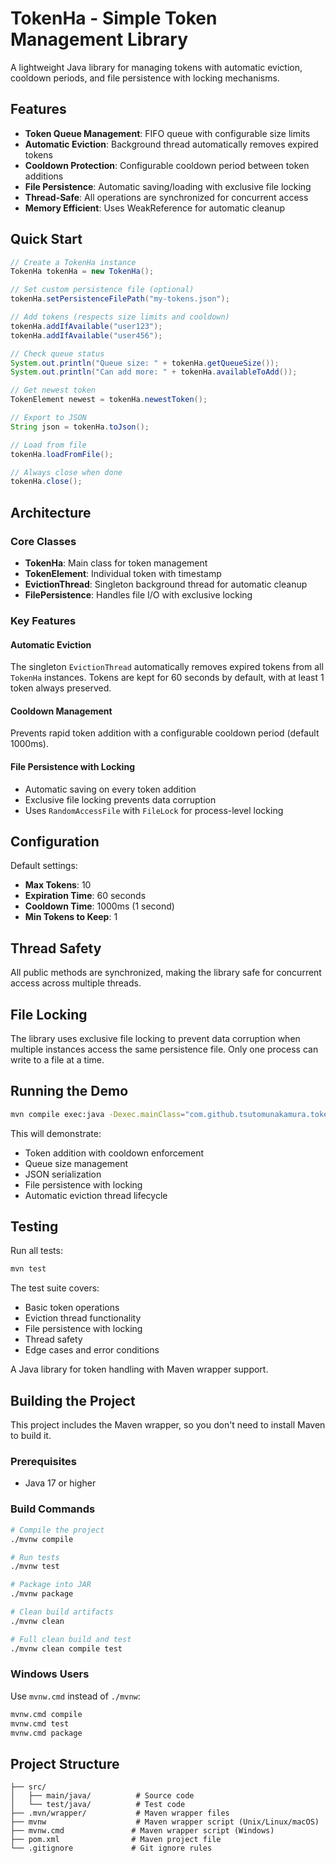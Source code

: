 # TokenHa - Simple Token Management Library

A lightweight Java library for managing tokens with automatic eviction, cooldown periods, and file persistence with locking mechanisms.

## Features

- **Token Queue Management**: FIFO queue with configurable size limits
- **Automatic Eviction**: Background thread automatically removes expired tokens
- **Cooldown Protection**: Configurable cooldown period between token additions
- **File Persistence**: Automatic saving/loading with exclusive file locking
- **Thread-Safe**: All operations are synchronized for concurrent access
- **Memory Efficient**: Uses WeakReference for automatic cleanup

## Quick Start

```java
// Create a TokenHa instance
TokenHa tokenHa = new TokenHa();

// Set custom persistence file (optional)
tokenHa.setPersistenceFilePath("my-tokens.json");

// Add tokens (respects size limits and cooldown)
tokenHa.addIfAvailable("user123");
tokenHa.addIfAvailable("user456");

// Check queue status
System.out.println("Queue size: " + tokenHa.getQueueSize());
System.out.println("Can add more: " + tokenHa.availableToAdd());

// Get newest token
TokenElement newest = tokenHa.newestToken();

// Export to JSON
String json = tokenHa.toJson();

// Load from file
tokenHa.loadFromFile();

// Always close when done
tokenHa.close();
```

## Architecture

### Core Classes

- **TokenHa**: Main class for token management
- **TokenElement**: Individual token with timestamp
- **EvictionThread**: Singleton background thread for automatic cleanup
- **FilePersistence**: Handles file I/O with exclusive locking

### Key Features

#### Automatic Eviction
The singleton `EvictionThread` automatically removes expired tokens from all `TokenHa` instances. Tokens are kept for 60 seconds by default, with at least 1 token always preserved.

#### Cooldown Management
Prevents rapid token addition with a configurable cooldown period (default 1000ms).

#### File Persistence with Locking
- Automatic saving on every token addition
- Exclusive file locking prevents data corruption
- Uses `RandomAccessFile` with `FileLock` for process-level locking

## Configuration

Default settings:
- **Max Tokens**: 10
- **Expiration Time**: 60 seconds
- **Cooldown Time**: 1000ms (1 second)
- **Min Tokens to Keep**: 1

## Thread Safety

All public methods are synchronized, making the library safe for concurrent access across multiple threads.

## File Locking

The library uses exclusive file locking to prevent data corruption when multiple instances access the same persistence file. Only one process can write to a file at a time.

## Running the Demo

```bash
mvn compile exec:java -Dexec.mainClass="com.github.tsutomunakamura.tokenha.Demo"
```

This will demonstrate:
- Token addition with cooldown enforcement
- Queue size management
- JSON serialization
- File persistence with locking
- Automatic eviction thread lifecycle

## Testing

Run all tests:
```bash
mvn test
```

The test suite covers:
- Basic token operations
- Eviction thread functionality  
- File persistence with locking
- Thread safety
- Edge cases and error conditions

A Java library for token handling with Maven wrapper support.

## Building the Project

This project includes the Maven wrapper, so you don't need to install Maven to build it.

### Prerequisites
- Java 17 or higher

### Build Commands

```bash
# Compile the project
./mvnw compile

# Run tests
./mvnw test

# Package into JAR
./mvnw package

# Clean build artifacts
./mvnw clean

# Full clean build and test
./mvnw clean compile test
```

### Windows Users
Use `mvnw.cmd` instead of `./mvnw`:
```cmd
mvnw.cmd compile
mvnw.cmd test
mvnw.cmd package
```

## Project Structure

```
├── src/
│   ├── main/java/          # Source code
│   └── test/java/          # Test code
├── .mvn/wrapper/           # Maven wrapper files
├── mvnw                    # Maven wrapper script (Unix/Linux/macOS)
├── mvnw.cmd               # Maven wrapper script (Windows)
├── pom.xml                # Maven project file
└── .gitignore             # Git ignore rules
```

